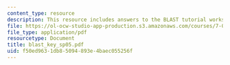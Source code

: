 ```yaml
---
content_type: resource
description: This resource includes answers to the BLAST tutorial worksheet.
file: https://ol-ocw-studio-app-production.s3.amazonaws.com/courses/7-02-experimental-biology-communication-spring-2005/f50ed9631db85094893e4baec055256f_blast_key_sp05.pdf
file_type: application/pdf
resourcetype: Document
title: blast_key_sp05.pdf
uid: f50ed963-1db8-5094-893e-4baec055256f
---
```

